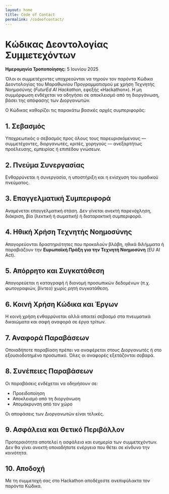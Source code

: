 ```yaml
---
layout: home
title: Code of Contact
permalink: /codeofcontact/
---
```


<div class="container">
  <h1>Κώδικας Δεοντολογίας Συμμετεχόντων</h1>
  <p><strong>Ημερομηνία Τροποποίησης:</strong> 5 Ιουνίου 2025</p>

  <p>Όλοι οι συμμετέχοντες υποχρεούνται να τηρούν τον παρόντα Κώδικα Δεοντολογίας του Μαραθωνίου Προγραμματισμού με χρήση Τεχνητής Νοημοσύνης (<em>FuturEd AI Hackathon</em>, εφεξής «Hackathon»). Η μη συμμόρφωση ενδέχεται να οδηγήσει σε αποκλεισμό από τη διοργάνωση, βάσει της απόφασης των Διοργανωτών.</p>

  <p>Ο Κώδικας καθορίζει τις παρακάτω βασικές αρχές συμπεριφοράς:</p>

  <h2>1. Σεβασμός</h2>
  <p>Υποχρεωτικός ο σεβασμός προς όλους τους παρευρισκόμενους — συμμετέχοντες, διοργανωτές, κριτές, χορηγούς — ανεξαρτήτως προέλευσης, εμπειρίας ή επιπέδου γνώσεων.</p>

  <h2>2. Πνεύμα Συνεργασίας</h2>
  <p>Ενθαρρύνεται η συνεργασία, η υποστήριξη και η ενίσχυση του ομαδικού πνεύματος.</p>

  <h2>3. Επαγγελματική Συμπεριφορά</h2>
  <p>Αναμένεται επαγγελματική στάση. Δεν γίνεται ανεκτή παρενόχληση, διάκριση, βία (λεκτική ή σωματική) ή διαταρακτική συμπεριφορά.</p>

  <h2>4. Ηθική Χρήση Τεχνητής Νοημοσύνης</h2>
  <p>Απαγορεύονται δραστηριότητες που προκαλούν βλάβη, ηθικά διλήμματα ή παραβιάζουν την <strong>Ευρωπαϊκή Πράξη για την Τεχνητή Νοημοσύνη</strong> (EU AI Act).</p>

  <h2>5. Απόρρητο και Συγκατάθεση</h2>
  <p>Απαγορεύεται η καταγραφή ή διανομή προσωπικών δεδομένων (π.χ. φωτογραφιών, βίντεο) χωρίς ρητή συγκατάθεση.</p>

  <h2>6. Κοινή Χρήση Κώδικα και Έργων</h2>
  <p>Η κοινή χρήση ενθαρρύνεται αλλά απαιτεί σεβασμό στα πνευματικά δικαιώματα και σαφή αναφορά σε έργα τρίτων.</p>

  <h2>7. Αναφορά Παραβάσεων</h2>
  <p>Οποιαδήποτε παραβίαση πρέπει να αναφέρεται στους Διοργανωτές ή στο εξουσιοδοτημένο προσωπικό. Όλες οι αναφορές εξετάζονται σοβαρά.</p>

  <h2>8. Συνέπειες Παραβάσεων</h2>
  <p>Οι παραβάσεις ενδέχεται να οδηγήσουν σε:</p>
  <ul>
    <li>Προειδοποίηση</li>
    <li>Αποκλεισμό από τη διοργάνωση</li>
    <li>Απομάκρυνση από τον χώρο</li>
  </ul>
  <p>Οι αποφάσεις των Διοργανωτών είναι τελικές.</p>

  <h2>9. Ασφάλεια και Θετικό Περιβάλλον</h2>
  <p>Προτεραιότητα αποτελεί η ασφάλεια και ευημερία των συμμετεχόντων. Δεν θα γίνει ανεκτή οποιαδήποτε ενέργεια που θέτει σε κίνδυνο την κοινότητα.</p>

  <h2>10. Αποδοχή</h2>
  <p>Με τη συμμετοχή σας στο Hackathon αποδέχεστε ανεπιφύλακτα τον παρόντα Κώδικα.</p>
</div>